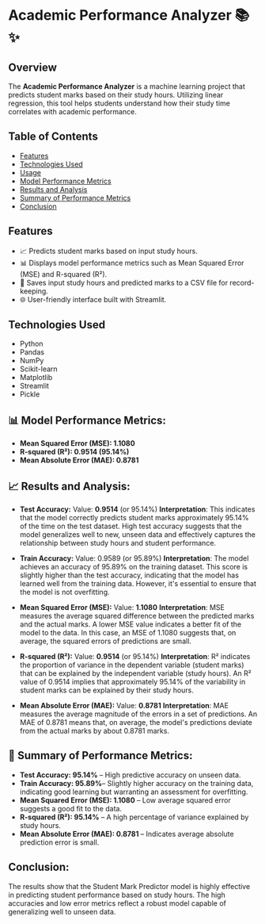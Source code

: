 # Academic Performance Analyzer 📚✨

## Overview
The **Academic Performance Analyzer** is a machine learning project that predicts student marks based on their study hours. Utilizing linear regression, this tool helps students understand how their study time correlates with academic performance. 

## Table of Contents
- [Features](#features)
- [Technologies Used](#technologies-used)
- [Usage](#usage)
- [Model Performance Metrics](#model-performance-metrics)
- [Results and Analysis](#results-and-analysis)
- [Summary of Performance Metrics](#summary-of-performance-metrics)
- [Conclusion](#conclusion)

## Features
- 📈 Predicts student marks based on input study hours.
- 📊 Displays model performance metrics such as Mean Squared Error (MSE) and R-squared (R²).
- 💾 Saves input study hours and predicted marks to a CSV file for record-keeping.
- 🌐 User-friendly interface built with Streamlit.

## Technologies Used
- Python
- Pandas
- NumPy
- Scikit-learn
- Matplotlib
- Streamlit
- Pickle

## 📊 Model Performance Metrics:

- **Mean Squared Error (MSE): 1.1080**
- **R-squared (R²): 0.9514 (95.14%)**
- **Mean Absolute Error (MAE): 0.8781**

## 📈 Results and Analysis:

- **Test Accuracy:**
Value: **0.9514** (or 95.14%)
**Interpretation**: This indicates that the model correctly predicts student marks approximately 95.14% of the time on the test dataset. High test accuracy suggests that the model generalizes well to new, unseen data and effectively captures the relationship between study hours and student performance.

- **Train Accuracy:**
Value: 0.9589 (or 95.89%)
**Interpretation**: The model achieves an accuracy of 95.89% on the training dataset. This score is slightly higher than the test accuracy, indicating that the model has learned well from the training data. However, it's essential to ensure that the model is not overfitting.

- **Mean Squared Error (MSE):**
Value: **1.1080**
**Interpretation**: MSE measures the average squared difference between the predicted marks and the actual marks. A lower MSE value indicates a better fit of the model to the data. In this case, an MSE of 1.1080 suggests that, on average, the squared errors of predictions are small.

- **R-squared (R²):**
Value: **0.9514** (or 95.14%)
**Interpretation**: R² indicates the proportion of variance in the dependent variable (student marks) that can be explained by the independent variable (study hours). An R² value of 0.9514 implies that approximately 95.14% of the variability in student marks can be explained by their study hours.

- **Mean Absolute Error (MAE):**
Value: **0.8781**
**Interpretation**: MAE measures the average magnitude of the errors in a set of predictions. An MAE of 0.8781 means that, on average, the model's predictions deviate from the actual marks by about 0.8781 marks.

## 🚀 Summary of Performance Metrics:
- **Test Accuracy: 95.14%** – High predictive accuracy on unseen data.
- **Train Accuracy: 95.89%**– Slightly higher accuracy on the training data, indicating good learning but warranting an assessment for overfitting.
- **Mean Squared Error (MSE): 1.1080** – Low average squared error suggests a good fit to the data.
- **R-squared (R²): 95.14%** – A high percentage of variance explained by study hours.
- **Mean Absolute Error (MAE): 0.8781** – Indicates average absolute prediction error is small.

## Conclusion:
The results show that the Student Mark Predictor model is highly effective in predicting student performance based on study hours. The high accuracies and low error metrics reflect a robust model capable of generalizing well to unseen data.
